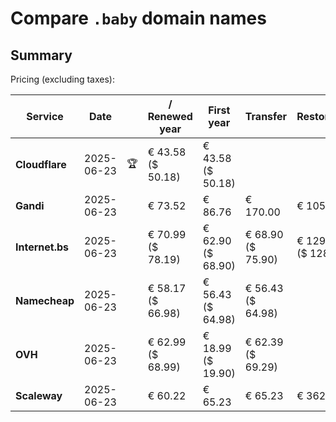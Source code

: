# Compare `.baby` domain names

## Summary

Pricing (excluding taxes):

| Service | Date |  | / Renewed year | First year | Transfer | Restoration |
|--|--|--|--|--|--|--|
| **Cloudflare** | 2025-06-23 | 🏆 | € 43.58<br>($ 50.18) | € 43.58<br>($ 50.18) |  |  |
| **Gandi** | 2025-06-23 |  | € 73.52 | € 86.76 | € 170.00 | € 105.18 |
| **Internet.bs** | 2025-06-23 |  | € 70.99<br>($ 78.19) | € 62.90<br>($ 68.90) | € 68.90<br>($ 75.90) | € 129.95<br>($ 128.35) |
| **Namecheap** | 2025-06-23 |  | € 58.17<br>($ 66.98) | € 56.43<br>($ 64.98) | € 56.43<br>($ 64.98) |  |
| **OVH** | 2025-06-23 |  | € 62.99<br>($ 68.99) | € 18.99<br>($ 19.90) | € 62.39<br>($ 69.29) |  |
| **Scaleway** | 2025-06-23 |  | € 60.22 | € 65.23 | € 65.23 | € 362.76 |
